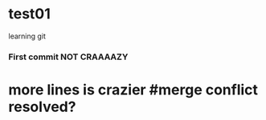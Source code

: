 # test01
learning git

### First commit NOT CRAAAAZY

# more lines is crazier #merge conflict resolved?